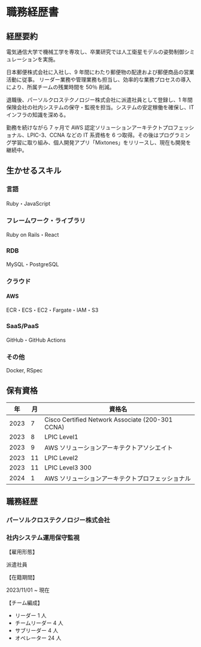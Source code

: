 # 職務経歴書

## 経歴要約

電気通信大学で機械工学を専攻し、卒業研究では人工衛星モデルの姿勢制御シミュレーションを実施。

日本郵便株式会社に入社し、9 年間にわたり郵便物の配達および郵便商品の営業活動に従事。
リーダー業務や管理業務も担当し、効率的な業務プロセスの導入により、所属チームの残業時間を 50％ 削減。

退職後、パーソルクロステクノロジー株式会社に派遣社員として登録し、1 年間保険会社の社内システムの保守・監視を担当。システムの安定稼働を確保し、IT インフラの知識を深める。

勤務を続けながら 7 ヶ月で AWS 認定ソリューションアーキテクトプロフェッショナル、LPIC-3、CCNA などの IT 系資格を 6 つ取得。その後はプログラミング学習に取り組み、個人開発アプリ「Mixtones」をリリースし、現在も開発を継続中。

## 生かせるスキル

### 言語

Ruby・JavaScript

### フレームワーク・ライブラリ

Ruby on Rails・React

### RDB

MySQL・PostgreSQL

### クラウド

#### AWS

ECR・ECS・EC2・Fargate・IAM・S3

### SaaS/PaaS

GitHub・GitHub Actions

### その他

Docker, RSpec

## 保有資格

|年|月|資格名|
|---|---|---|
|2023|7|Cisco Certified Network Associate (200-301 CCNA)|
|2023|8|LPIC Level1|
|2023|9|AWS ソリューションアーキテクトアソシエイト|
|2023|11|LPIC Level2|
|2023|11|LPIC Level3 300|
|2024|1|AWS ソリューションアーキテクトプロフェッショナル|

## 職務経歴

### パーソルクロステクノロジー株式会社

### 社内システム運用保守監視

【雇用形態】

派遣社員

【在籍期間】

2023/11/01 ~ 現在

【チーム編成】

- リーダー 1 人
- チームリーダー 4 人
- サブリーダー 4 人
- オペレーター 24 人
